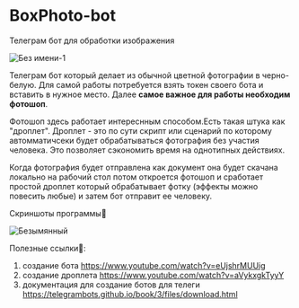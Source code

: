 # BoxPhoto-bot
Телеграм бот для обработки изображения

![Без имени-1](https://user-images.githubusercontent.com/51737588/195874560-a2ad1603-fac2-4c3a-af69-72290aee8040.png)

Телеграм бот который делает из обычной цветной фотографии в черно-белую. Для самой работы потребуется взять токен своего бота и вставить в нужное место. Далее <b>самое важное для работы необходим фотошоп</b>.

Фотошоп здесь работает интереснным способом.Есть такая штука как "дроплет". Дроплет - это по сути скрипт или сценарий по которому автомматичсеки будет обрабатываться фотография без участия человека. Это позволяет сэкономить время на однотипных действиях.

Когда фотография будет отправлена как документ она будет скачана локально на рабочий стол потом откроется фотошоп и сработает простой дроплет который обрабатывает фотку (эффекты можно повесить любые) и затем бот отправит ее человеку.

Скриншоты программы🦉

![Безымянный](https://user-images.githubusercontent.com/51737588/195874748-db5efd6b-3c85-45d8-9967-3d6e48c82fa2.png)


Полезные ссылки🔗:
1) создание бота https://www.youtube.com/watch?v=eUjshrMUUig
2) создание дроплета https://www.youtube.com/watch?v=aVykxgkTyyY
3) документация для создание ботов для телеги https://telegrambots.github.io/book/3/files/download.html
